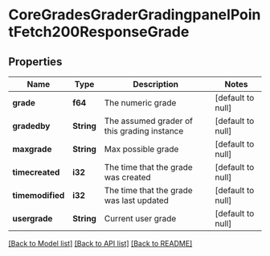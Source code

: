 # CoreGradesGraderGradingpanelPointFetch200ResponseGrade

## Properties

Name | Type | Description | Notes
------------ | ------------- | ------------- | -------------
**grade** | **f64** | The numeric grade | [default to null]
**gradedby** | **String** | The assumed grader of this grading instance | [default to null]
**maxgrade** | **String** | Max possible grade | [default to null]
**timecreated** | **i32** | The time that the grade was created | [default to null]
**timemodified** | **i32** | The time that the grade was last updated | [default to null]
**usergrade** | **String** | Current user grade | [default to null]

[[Back to Model list]](../README.md#documentation-for-models) [[Back to API list]](../README.md#documentation-for-api-endpoints) [[Back to README]](../README.md)


